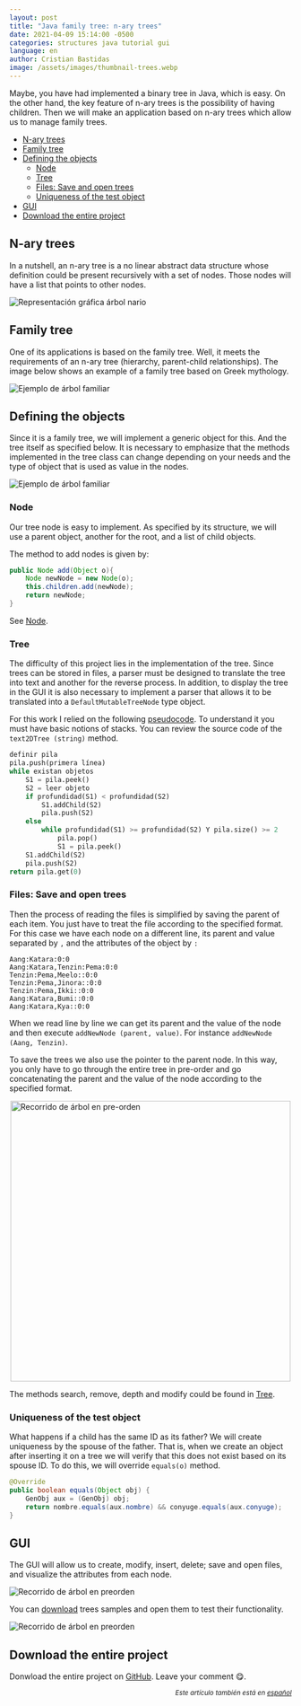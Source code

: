 ```yaml
---
layout: post
title: "Java family tree: n-ary trees"
date: 2021-04-09 15:14:00 -0500
categories: structures java tutorial gui
language: en
author: Cristian Bastidas
image: /assets/images/thumbnail-trees.webp
---
```

Maybe, you have had implemented a binary tree in Java, which is easy. On the other hand, the key feature of n-ary trees is the possibility of having children. Then we will make an application based on n-ary trees which allow us to manage family trees.

- [N-ary trees](#n-ary-trees)
- [Family tree](#family-tree)
- [Defining the objects](#defining-the-objects)
  - [Node](#node)
  - [Tree](#tree)
  - [Files: Save and open trees](#files-save-and-open-trees)
  - [Uniqueness of the test object](#uniqueness-of-the-test-object)
- [GUI](#gui)
- [Download the entire project](#download-the-entire-project)

## N-ary trees

In a nutshell, an n-ary tree is a no linear abstract data structure whose definition could be present recursively with a set of nodes. Those nodes will have a list that points to other nodes.

<img src="https://github.com/crixodia/nary-family-tree/raw/master/assets/arbol-nario.png" style="display:block; margin-left: auto; margin-right:auto;" alt="Representación gráfica árbol nario">

## Family tree

One of its applications is based on the family tree. Well, it meets the requirements of an n-ary tree (hierarchy, parent-child relationships). The image below shows an example of a family tree based on Greek mythology.

<img src="https://github.com/crixodia/nary-family-tree/raw/master/assets/family-tree.png" style="display:block; margin-left: auto; margin-right:auto;" alt="Ejemplo de árbol familiar">

## Defining the objects

Since it is a family tree, we will implement a generic object for this. And the tree itself as specified below. It is necessary to emphasize that the methods implemented in the tree class can change depending on your needs and the type of object that is used as value in the nodes.

<img src="https://github.com/crixodia/nary-family-tree/raw/master/assets/uml.png" style="display:block; margin-left: auto; margin-right:auto;" alt="Ejemplo de árbol familiar">

### Node

Our tree node is easy to implement. As specified by its structure, we will use a parent object, another for the root, and a list of child objects.

The method to add nodes is given by:

```java
public Node add(Object o){
    Node newNode = new Node(o);
    this.children.add(newNode);
    return newNode;
}
```
See [Node](https://github.com/crixodia/nary-family-tree/blob/master/ArbolGen/src/CapaNegocio/Node.java).

### Tree

The difficulty of this project lies in the implementation of the tree. Since trees can be stored in files, a parser must be designed to translate the tree into text and another for the reverse process. In addition, to display the tree in the GUI it is also necessary to implement a parser that allows it to be translated into a `DefaultMutableTreeNode` type object.

For this work I relied on the following [pseudocode](https://stackoverflow.com/questions/21735468/parse-indented-text-tree-in-java). To understand it you must have basic notions of stacks. You can review the source code of the `text2DTree (string)` method.

```python
definir pila
pila.push(primera línea)
while existan objetos
    S1 = pila.peek()
    S2 = leer objeto
    if profundidad(S1) < profundidad(S2)
        S1.addChild(S2)
        pila.push(S2)
    else
        while profundidad(S1) >= profundidad(S2) Y pila.size() >= 2
            pila.pop()
            S1 = pila.peek()
    S1.addChild(S2)
    pila.push(S2)
return pila.get(0)
```
### Files: Save and open trees

Then the process of reading the files is simplified by saving the parent of each item. You just have to treat the file according to the specified format. For this case we have each node on a different line, its parent and value separated by `,` and the attributes of the object by `:`

```
Aang:Katara:0:0
Aang:Katara,Tenzin:Pema:0:0
Tenzin:Pema,Meelo::0:0
Tenzin:Pema,Jinora::0:0
Tenzin:Pema,Ikki::0:0
Aang:Katara,Bumi::0:0
Aang:Katara,Kya::0:0
```
When we read line by line we can get its parent and the value of the node and then execute `addNewNode (parent, value)`. For instance `addNewNode (Aang, Tenzin)`.

To save the trees we also use the pointer to the parent node. In this way, you only have to go through the entire tree in pre-order and go concatenating the parent and the value of the node according to the specified format.

<img src="https://github.com/crixodia/nary-family-tree/raw/master/assets/tree-traversal.png" style="display:block; margin-left: auto; margin-right:auto;" width="500px" alt="Recorrido de árbol en pre-orden">

The methods search, remove, depth and modify could be found in [Tree](https://github.com/crixodia/nary-family-tree/blob/master/ArbolGen/src/CapaNegocio/Tree.java).

### Uniqueness of the test object

What happens if a child has the same ID as its father? We will create uniqueness by the spouse of the father. That is, when we create an object after inserting it on a tree we will verify that this does not exist based on its spouse ID. To do this, we will override `equals(o)` method.

```java
@Override
public boolean equals(Object obj) {
    GenObj aux = (GenObj) obj;
    return nombre.equals(aux.nombre) && conyuge.equals(aux.conyuge);
}
```

## GUI

The GUI will allow us to create, modify, insert, delete; save and open files, and visualize the attributes from each node.

<img src="https://github.com/crixodia/nary-family-tree/raw/master/assets/gui.jpg" style="display:block; margin-left: auto; margin-right:auto;" alt="Recorrido de árbol en preorden">

You can [download](https://github.com/crixodia/nary-family-tree/tree/master/examples) trees samples and open them to test their functionality.

<img src="https://github.com/crixodia/nary-family-tree/raw/master/assets/open.jpg" style="display:block; margin-left: auto; margin-right:auto;" alt="Recorrido de árbol en preorden">

## Download the entire project

Donwload the entire project on [GitHub](http://github.com/crixodia/nary-family-tree). Leave your comment 😋.

<div style="margin-left: auto; text-align:right;">
<i><small>
Este artículo también está en <a href="{{ site.baseurl }}{% link _posts/2021-04-08-nary-family-tree.markdown %}">español</a>
</small></i>
</div>